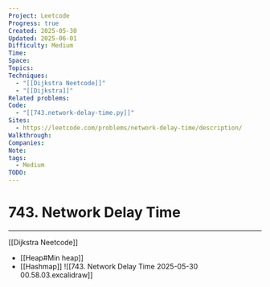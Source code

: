 ```yaml
---
Project: Leetcode
Progress: true
Created: 2025-05-30
Updated: 2025-06-01
Difficulty: Medium
Time: 
Space: 
Topics: 
Techniques:
  - "[[Dijkstra Neetcode]]"
  - "[[Dijkstra]]"
Related problems: 
Code:
  - "[[743.network-delay-time.py]]"
Sites:
  - https://leetcode.com/problems/network-delay-time/description/
Walkthrough: 
Companies: 
Note: 
tags:
  - Medium
TODO: 
---
```

# 743. Network Delay Time
---
[[Dijkstra Neetcode]]
- [[Heap#Min heap]]
- [[Hashmap]]
![[743. Network Delay Time 2025-05-30 00.58.03.excalidraw]]